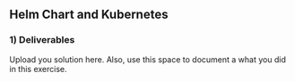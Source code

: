 ## Helm Chart and Kubernetes


### 1) Deliverables

Upload you solution here. Also, use this space to document a what you did in this exercise.